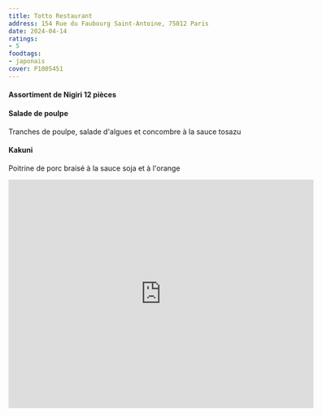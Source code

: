 ```yaml
---
title: Totto Restaurant
address: 154 Rue du Faubourg Saint-Antoine, 75012 Paris
date: 2024-04-14
ratings:
- 5
foodtags:
- japonais
cover: P1005451
---
```


#### Assortiment de Nigiri 12 pièces

#### Salade de poulpe
Tranches de poulpe, salade d'algues et concombre à la sauce tosazu

#### Kakuni
Poitrine de porc braisé à la sauce soja et à l'orange
  
<div align="center">
    <div class="map-responsive">
        <iframe src="https://www.google.com/maps/embed?pb=!1m18!1m12!1m3!1d2625.443995583058!2d2.377197271925209!3d48.84974332459979!2m3!1f0!2f0!3f0!3m2!1i1024!2i768!4f13.1!3m3!1m2!1s0x47e673f707e0d279%3A0x725f39dfb4e97662!2zVG90dG8gUmVzdGF1cmFudCDjgajjgaPjgajjg6zjgrnjg4jjg6njg7M!5e0!3m2!1sfr!2sfr!4v1701649144117!5m2!1sfr!2sfr" width="600" height="450" style="border:0;" allowfullscreen="" loading="lazy" referrerpolicy="no-referrer-when-downgrade"></iframe>
    </div>
</div>

